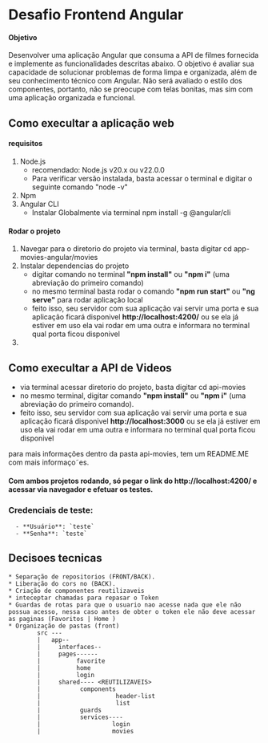 # Desafio Frontend Angular 
#### Objetivo

Desenvolver uma aplicação Angular que consuma a API de filmes fornecida e implemente as funcionalidades descritas abaixo. O objetivo é avaliar sua capacidade de solucionar problemas de forma limpa e organizada, além de seu conhecimento técnico com Angular. Não será avaliado o estilo dos componentes, portanto, não se preocupe com telas bonitas, mas sim com uma aplicação organizada e funcional.


## Como execultar a aplicação web

#### requisitos

1. Node.js
   * recomendado: Node.js v20.x ou v22.0.0
   * Para verificar versão instalada, basta acessar o terminal e digitar o seguinte comando "node -v"
2. Npm
3. Angular CLI
   * Instalar Globalmente via terminal
     npm install -g @angular/cli

#### Rodar o projeto

1. Navegar para o diretorio do projeto via terminal, basta digitar
   cd app-movies-angular/movies
2. Instalar dependencias do projeto
   * digitar comando no terminal **"npm install"** ou **"npm i"** (uma abreviação do primeiro comando)
   * no mesmo terminal basta rodar o comando **"npm run start"** ou **"ng serve"** para rodar aplicação local
   * feito isso, seu servidor com sua aplicação vai servir uma porta e sua aplicação ficará disponivel **http://localhost:4200/** ou se ela já estiver em uso ela vai rodar em uma outra e informara no terminal qual porta ficou disponivel
3.

## Como execultar a API de Videos
   *  via terminal acessar diretorio do projeto, basta digitar
        cd api-movies 
   * no mesmo terminal, digitar comando **"npm install"** ou **"npm i"** (uma abreviação do primeiro comando).
   * feito isso, seu servidor com sua aplicação vai servir uma porta e sua aplicação ficará disponivel **http://localhost:3000** ou se ela já estiver em uso ela vai rodar em uma outra e informara no terminal qual porta ficou disponivel
 
  para mais informações dentro da pasta api-movies, tem um README.ME com mais informaço˜es.

   #### Com ambos projetos rodando, só pegar o link do  http://localhost:4200/ e acessar via navegador e efetuar os testes.

   ### Credenciais de teste:
      - **Usuário**: `teste`
      - **Senha**: `teste`

   ## Decisoes tecnicas

    * Separação de repositorios (FRONT/BACK).
    * Liberação do cors no (BACK).
    * Criação de componentes reutilizaveis
    * inteceptar chamadas para repasar o Token
    * Guardas de rotas para que o usuario nao acesse nada que ele não possua acesso, nessa caso antes de obter o token ele não deve acessar as paginas (Favoritos | Home )
    * Organização de pastas (front)   
            src ---
            |   app--
            |     interfaces--
            |     pages------
            |          favorite
            |          home
            |          login
            |     shared---- <REUTILIZAVEIS>
            |           components
            |                     header-list
            |                     list
            |           guards
            |           services----
            |                    login
            |                    movies


